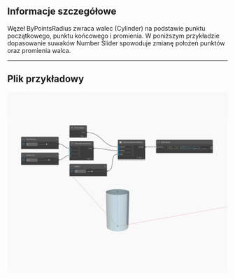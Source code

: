 ## Informacje szczegółowe
Węzeł ByPointsRadius zwraca walec (Cylinder) na podstawie punktu początkowego, punktu końcowego i promienia. W poniższym przykładzie dopasowanie suwaków Number Slider spowoduje zmianę położeń punktów oraz promienia walca.
___
## Plik przykładowy

![ByPointsRadius](./Autodesk.DesignScript.Geometry.Cylinder.ByPointsRadius_img.jpg)

